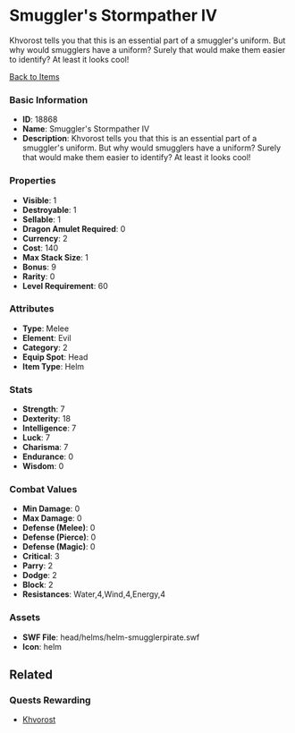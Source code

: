# Smuggler's Stormpather IV

Khvorost tells you that this is an essential part of a smuggler's uniform. But why would smugglers have a uniform?  Surely that would make them easier to identify? At least it looks cool!

[Back to Items](../items.md)

### Basic Information

- **ID**: 18868
- **Name**: Smuggler&#039;s Stormpather IV
- **Description**: Khvorost tells you that this is an essential part of a smuggler&#039;s uniform. But why would smugglers have a uniform?  Surely that would make them easier to identify? At least it looks cool!

### Properties

- **Visible**: 1
- **Destroyable**: 1
- **Sellable**: 1
- **Dragon Amulet Required**: 0
- **Currency**: 2
- **Cost**: 140
- **Max Stack Size**: 1
- **Bonus**: 9
- **Rarity**: 0
- **Level Requirement**: 60

### Attributes

- **Type**: Melee
- **Element**: Evil
- **Category**: 2
- **Equip Spot**: Head
- **Item Type**: Helm

### Stats

- **Strength**: 7
- **Dexterity**: 18
- **Intelligence**: 7
- **Luck**: 7
- **Charisma**: 7
- **Endurance**: 0
- **Wisdom**: 0

### Combat Values

- **Min Damage**: 0
- **Max Damage**: 0
- **Defense (Melee)**: 0
- **Defense (Pierce)**: 0
- **Defense (Magic)**: 0
- **Critical**: 3
- **Parry**: 2
- **Dodge**: 2
- **Block**: 2
- **Resistances**: Water,4,Wind,4,Energy,4

### Assets

- **SWF File**: head/helms/helm-smugglerpirate.swf
- **Icon**: helm

## Related

### Quests Rewarding

- [Khvorost](../quests/1626-khvorost.md)

